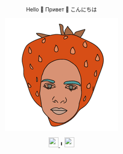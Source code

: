 <div align='center'>

Hello :strawberry: Привет :strawberry: こんにちは

</div>

<div align='center'>

![it's me](readme.gif)

</div>
<div align='center'>
<a href='https://www.linkedin.com/in/iamksenia/'>
    <img width="26" height="26" src="https://img.icons8.com/metro/26/000000/linkedin.png"/>
</a>
 ╹
<a href='https://www.codam.nl/en/'>
    <img width="26" height="26" src="https://upload.wikimedia.org/wikipedia/commons/thumb/8/8d/42_Logo.svg/1200px-42_Logo.svg.png"/>
</a>
</div>